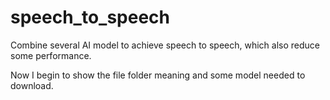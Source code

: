 # speech_to_speech
Combine several AI model to achieve speech to speech, which also reduce some performance.

Now I begin to show the file folder meaning and some model needed to download. 
